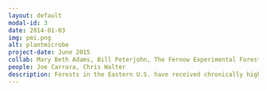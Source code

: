 ```yaml
---
layout: default
modal-id: 3
date: 2014-01-03
img: pmi.png
alt: plantmicrobe
project-date: June 2015
collab: Mary Beth Adams, Bill Peterjohn, The Fernow Experimental Forest in West Virginia & the Bear Brook Watershed in Maine
people: Joe Carrara, Chris Walter
description: Forests in the Eastern U.S. have received chronically high levels of nitrogen pollution - a consequence of coal burning. Nitrogen pollution has altered forests by changing how fast trees grow, the composition of plant species, and how much carbon they can store. All of these impacts have fundamentally disrupted plant and microbial interactions. We study this disruption in experimental forests in both Maine and West Virginia to determine whether plant-microbial interactions will remain decoupled as forests are continue to be threatened by greater environmental change in the future.
---
```

